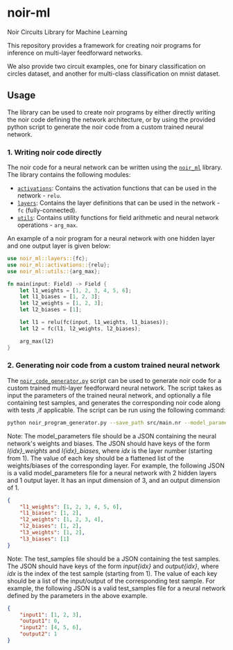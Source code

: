 # noir-ml
Noir Circuits Library for Machine Learning

This repository provides a framework for creating noir programs for inference on multi-layer feedforward networks.

We also provide two circuit examples, one for binary classification on circles dataset, and another for multi-class classification on mnist dataset.

## Usage
The library can be used to create noir programs by either directly writing the noir code defining the network architecture, or by using the provided python script to generate the noir code from a custom trained neural network.

### 1. Writing noir code directly
The noir code for a neural network can be written using the [`noir_ml`](noir_ml) library. The library contains the following modules:
- [`activations`](noir_ml/src/activations.nr): Contains the activation functions that can be used in the network - `relu`.
- [`layers`](noir_ml/src/layers.nr): Contains the layer definitions that can be used in the network - `fc` (fully-connected).
- [`utils`](noir_ml/src/utils.nr): Contains utility functions for field arithmetic and neural network operations - `arg_max`.

An example of a noir program for a neural network with one hidden layer and one output layer is given below:
```rust
use noir_ml::layers::{fc};
use noir_ml::activations::{relu};
use noir_ml::utils::{arg_max};

fn main(input: Field) -> Field {
    let l1_weights = [1, 2, 3, 4, 5, 6];
    let l1_biases = [1, 2, 3];
    let l2_weights = [1, 2, 3];
    let l2_biases = [1];

    let l1 = relu(fc(input, l1_weights, l1_biases));
    let l2 = fc(l1, l2_weights, l2_biases);

    arg_max(l2)
}
```

### 2. Generating noir code from a custom trained neural network
The [`noir_code_generator.py`](noir_code_generator.py) script can be used to generate noir code for a custom trained multi-layer feedforward neural network. The script takes as input the parameters of the trained neural network, and optionally a file containing test samples, and generates the corresponding noir code along with tests ,if applicable. The script can be run using the following command:
```sh
python noir_program_generator.py --save_path src/main.nr --model_parameters model_parameters.json --test_samples test_samples.json
```
Note: The model_parameters file should be a JSON containing the neural network's weights and biases. The JSON should have keys of the form *l\{idx}_weights* and *l\{idx}_biases*, where *idx* is the layer number (starting from 1). The value of each key should be a flattened list of the weights/biases of the corresponding layer. For example, the following JSON is a valid model_parameters file for a neural network with 2 hidden layers and 1 output layer. It has an input dimension of 3, and an output dimension of 1.

```json
{
    "l1_weights": [1, 2, 3, 4, 5, 6],
    "l1_biases": [1, 2],
    "l2_weights": [1, 2, 3, 4],
    "l2_biases": [1, 2],
    "l3_weights": [1, 2],
    "l3_biases": [1]
}
```

Note: The test_samples file should be a JSON containing the test samples. The JSON should have keys of the form *input{idx}* and *output{idx}*, where *idx* is the index of the test sample (starting from 1). The value of each key should be a list of the input/output of the corresponding test sample. For example, the following JSON is a valid test_samples file for a neural network defined by the parameters in the above example.

```json
{
    "input1": [1, 2, 3],
    "output1": 0,
    "input2": [4, 5, 6],
    "output2": 1
}
```

